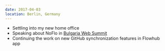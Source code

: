 ```yaml
---
date: 2017-04-03
location: Berlin, Germany
---
```

* Settling into my new home office
* Speaking about NoFlo in [Bulgaria Web Summit](https://bulgariawebsummit.com/)
* Continuing the work on new GitHub synchronization features in Flowhub app
